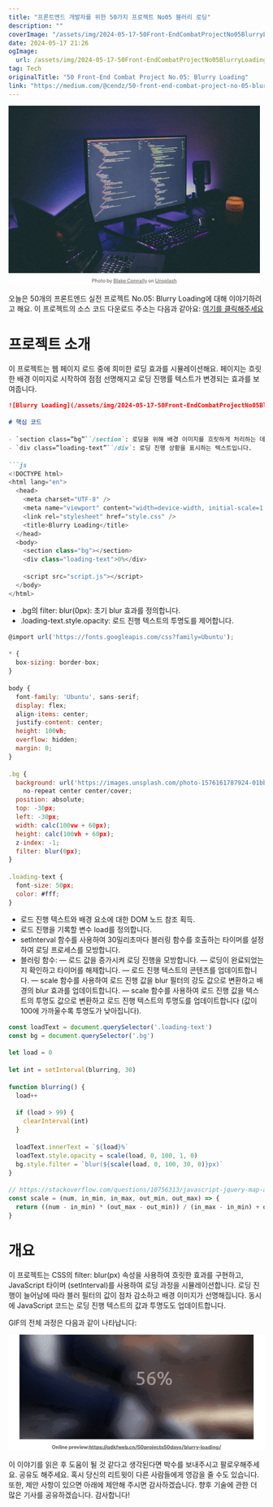 ```yaml
---
title: "프론트엔드 개발자를 위한 50가지 프로젝트 No05 블러리 로딩"
description: ""
coverImage: "/assets/img/2024-05-17-50Front-EndCombatProjectNo05BlurryLoading_0.png"
date: 2024-05-17 21:26
ogImage: 
  url: /assets/img/2024-05-17-50Front-EndCombatProjectNo05BlurryLoading_0.png
tag: Tech
originalTitle: "50 Front-End Combat Project No.05: Blurry Loading"
link: "https://medium.com/@cendz/50-front-end-combat-project-no-05-blurry-loading-f139fe89f562"
---
```



<img src="/assets/img/2024-05-17-50Front-EndCombatProjectNo05BlurryLoading_0.png" />

오늘은 50개의 프론트엔드 실전 프로젝트 No.05: Blurry Loading에 대해 이야기하려고 해요. 이 프로젝트의 소스 코드 다운로드 주소는 다음과 같아요: [여기를 클릭해주세요](https://github.com/bradtraversy/50projects50days/tree/master/blurry-loading)

# 프로젝트 소개

이 프로젝트는 웹 페이지 로드 중에 희미한 로딩 효과를 시뮬레이션해요. 페이지는 흐릿한 배경 이미지로 시작하여 점점 선명해지고 로딩 진행률 텍스트가 변경되는 효과를 보여줍니다.

<div class="content-ad"></div>

```markdown
![Blurry Loading](/assets/img/2024-05-17-50Front-EndCombatProjectNo05BlurryLoading_1.png)

# 핵심 코드

- `section class=”bg”``/section`: 로딩을 위해 배경 이미지를 흐릿하게 처리하는 데 사용됩니다.
- `div class=”loading-text”``/div`: 로딩 진행 상황을 표시하는 텍스트입니다.

```js
<!DOCTYPE html>
<html lang="en">
  <head>
    <meta charset="UTF-8" />
    <meta name="viewport" content="width=device-width, initial-scale=1.0" />
    <link rel="stylesheet" href="style.css" />
    <title>Blurry Loading</title>
  </head>
  <body>
    <section class="bg"></section>
    <div class="loading-text">0%</div>

    <script src="script.js"></script>
  </body>
</html>
```

<div class="content-ad"></div>

- .bg의 filter: blur(0px): 초기 blur 효과를 정의합니다.
- .loading-text.style.opacity: 로드 진행 텍스트의 투명도를 제어합니다.

```js
@import url('https://fonts.googleapis.com/css?family=Ubuntu');

* {
  box-sizing: border-box;
}

body {
  font-family: 'Ubuntu', sans-serif;
  display: flex;
  align-items: center;
  justify-content: center;
  height: 100vh;
  overflow: hidden;
  margin: 0;
}

.bg {
  background: url('https://images.unsplash.com/photo-1576161787924-01bb08dad4a4?ixlib=rb-1.2.1&ixid=eyJhcHBfaWQiOjEyMDd9&auto=format&fit=crop&w=2104&q=80')
    no-repeat center center/cover;
  position: absolute;
  top: -30px;
  left: -30px;
  width: calc(100vw + 60px);
  height: calc(100vh + 60px);
  z-index: -1;
  filter: blur(0px);
}

.loading-text {
  font-size: 50px;
  color: #fff;
}
```

- 로드 진행 텍스트와 배경 요소에 대한 DOM 노드 참조 획득.
- 로드 진행을 기록할 변수 load를 정의합니다.
- setInterval 함수를 사용하여 30밀리초마다 블러링 함수를 호출하는 타이머를 설정하여 로딩 프로세스를 모방합니다.
- 블러링 함수:
— 로드 값을 증가시켜 로딩 진행을 모방합니다.
— 로딩이 완료되었는지 확인하고 타이머를 해제합니다.
— 로드 진행 텍스트의 콘텐츠를 업데이트합니다.
— scale 함수를 사용하여 로드 진행 값을 blur 필터의 강도 값으로 변환하고 배경의 blur 효과를 업데이트합니다.
— scale 함수를 사용하여 로드 진행 값을 텍스트의 투명도 값으로 변환하고 로드 진행 텍스트의 투명도를 업데이트합니다 (값이 100에 가까울수록 투명도가 낮아집니다).

```js
const loadText = document.querySelector('.loading-text')
const bg = document.querySelector('.bg')

let load = 0

let int = setInterval(blurring, 30)

function blurring() {
  load++

  if (load > 99) {
    clearInterval(int)
  }

  loadText.innerText = `${load}%`
  loadText.style.opacity = scale(load, 0, 100, 1, 0)
  bg.style.filter = `blur(${scale(load, 0, 100, 30, 0)}px)`
}

// https://stackoverflow.com/questions/10756313/javascript-jquery-map-a-range-of-numbers-to-another-range-of-numbers
const scale = (num, in_min, in_max, out_min, out_max) => {
  return ((num - in_min) * (out_max - out_min)) / (in_max - in_min) + out_min
}
```

<div class="content-ad"></div>

# 개요

이 프로젝트는 CSS의 filter: blur(px) 속성을 사용하여 흐릿한 효과를 구현하고, JavaScript 타이머 (setInterval)를 사용하여 로딩 과정을 시뮬레이션합니다. 로딩 진행이 늘어남에 따라 블러 필터의 값이 점차 감소하고 배경 이미지가 선명해집니다. 동시에 JavaScript 코드는 로딩 진행 텍스트의 값과 투명도도 업데이트합니다.

GIF의 전체 과정은 다음과 같이 나타납니다:

![이미지](/assets/img/2024-05-17-50Front-EndCombatProjectNo05BlurryLoading_2.png)

<div class="content-ad"></div>

이 이야기를 읽은 후 도움이 될 것 같다고 생각된다면 박수를 보내주시고 팔로우해주세요. 공유도 해주세요. 혹시 당신의 리트윗이 다른 사람들에게 영감을 줄 수도 있습니다. 또한, 제안 사항이 있으면 아래에 제안해 주시면 감사하겠습니다. 향후 기술에 관한 더 많은 기사를 공유하겠습니다. 감사합니다!